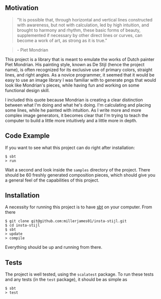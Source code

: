 ## Motivation

> "It is possible that, through horizontal and vertical lines constructed with awareness, but not with calculation, led by high intuition, and brought to harmony and rhythm, these basic forms of beauty, supplemented if necessary by other direct lines or curves, can become a work of art, as strong as it is true.”

> \- Piet Mondrian

This project is a library that is meant to emulate the works of Dutch painter Piet Mondrian. His painting style, known as De Stijl (hence the project name), is often recognized for its exclusive use of primary colors, straight lines, and right angles. As a novice programmer, it seemed that it would be easy to use an image library I was familiar with to generate pngs that would look like Mondrian's pieces, while having fun and working on some functional design skill.

I included this quote because Mondrian is creating a clear distinction between what I'm doing and what he's doing. I'm calculating and placing some lines, while he painted with intuition. As I write more and more complex image generators, it becomes clear that I'm trying to teach the computer to build a little more intuitively and a little more in depth.

## Code Example

If you want to see what this project can do right after installation: 

    $ sbt 
    > run

Wait a second and look inside the `samples` directory of the project. There should be 60 freshly generated composition pieces, which should give you a general feel of the capabilities of this project. 

## Installation

A necessity for running this project is to have [sbt](http://www.scala-sbt.org/release/docs/Getting-Started/Setup.html#installing-sbt) on your computer. From there
    
    $ git clone git@github.com:millerjames01/insta-stijl.git
    $ cd insta-stijl
    $ sbt
    > update
    > compile
    
Everything should be up and running from there.

## Tests

The project is well tested, using the `scalatest` package. To run these tests and any tests (in the `test` package), it should be as simple as

    $ sbt
    > test
